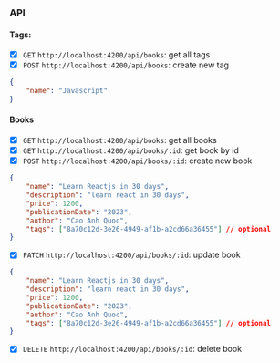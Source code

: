 ### API
#### Tags:
- [x] `GET` `http://localhost:4200/api/books`: get all tags
- [x] `POST` `http://localhost:4200/api/books`: create new tag
```json
{
    "name": "Javascript"
}
```

#### Books
- [x] `GET` `http://localhost:4200/api/books`: get all books
- [x] `GET` `http://localhost:4200/api/books/:id`: get book by id
- [x] `POST` `http://localhost:4200/api/books/:id`: create new book
```json
{
    "name": "Learn Reactjs in 30 days",
    "description": "learn react in 30 days",
    "price": 1200,
    "publicationDate": "2023",
    "author": "Cao Anh Quoc",
    "tags": ["8a70c12d-3e26-4949-af1b-a2cd66a36455"] // optional
}
``` 
- [x] `PATCH` `http://localhost:4200/api/books/:id`: update book
```json
{
    "name": "Learn Reactjs in 30 days",
    "description": "learn react in 30 days",
    "price": 1200,
    "publicationDate": "2023",
    "author": "Cao Anh Quoc",
    "tags": ["8a70c12d-3e26-4949-af1b-a2cd66a36455"] // optional
}
```
- [x] `DELETE` `http://localhost:4200/api/books/:id`: delete book